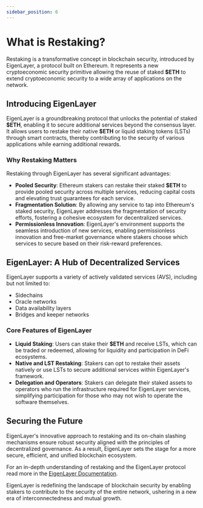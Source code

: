 ```yaml
---
sidebar_position: 6
---
```


# What is Restaking?

Restaking is a transformative concept in blockchain security, introduced by EigenLayer, a protocol built on Ethereum. It represents a new cryptoeconomic security primitive allowing the reuse of staked **\$ETH** to extend cryptoeconomic security to a wide array of applications on the network.

## Introducing EigenLayer

EigenLayer is a groundbreaking protocol that unlocks the potential of staked **\$ETH**, enabling it to secure additional services beyond the consensus layer. It allows users to restake their native **\$ETH** or liquid staking tokens (LSTs) through smart contracts, thereby contributing to the security of various applications while earning additional rewards.

### Why Restaking Matters

Restaking through EigenLayer has several significant advantages:

- **Pooled Security**: Ethereum stakers can restake their staked **\$ETH** to provide pooled security across multiple services, reducing capital costs and elevating trust guarantees for each service.
- **Fragmentation Solution**: By allowing any service to tap into Ethereum's staked security, EigenLayer addresses the fragmentation of security efforts, fostering a cohesive ecosystem for decentralized services.
- **Permissionless Innovation**: EigenLayer's environment supports the seamless introduction of new services, enabling permissionless innovation and free-market governance where stakers choose which services to secure based on their risk-reward preferences.

## EigenLayer: A Hub of Decentralized Services

EigenLayer supports a variety of actively validated services (AVS), including but not limited to:

- Sidechains
- Oracle networks
- Data availability layers
- Bridges and keeper networks

### Core Features of EigenLayer

- **Liquid Staking**: Users can stake their **\$ETH** and receive LSTs, which can be traded or redeemed, allowing for liquidity and participation in DeFi ecosystems.
- **Native and LST Restaking**: Stakers can opt to restake their assets natively or use LSTs to secure additional services within EigenLayer's framework.
- **Delegation and Operators**: Stakers can delegate their staked assets to operators who run the infrastructure required for EigenLayer services, simplifying participation for those who may not wish to operate the software themselves.

## Securing the Future

EigenLayer's innovative approach to restaking and its on-chain slashing mechanisms ensure robust security aligned with the principles of decentralized governance. As a result, EigenLayer sets the stage for a more secure, efficient, and unified blockchain ecosystem.

For an in-depth understanding of restaking and the EigenLayer protocol read more in the [EigenLayer Documentation](https://docs.eigenlayer.xyz/eigenlayer/overview/).

EigenLayer is redefining the landscape of blockchain security by enabling stakers to contribute to the security of the entire network, ushering in a new era of interconnectedness and mutual growth.
